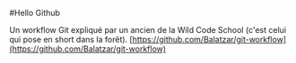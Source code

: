#Hello Github

Un workflow Git expliqué par un ancien de la Wild Code School (c'est celui qui pose en short dans la forêt).
[https://github.com/Balatzar/git-workflow](https://github.com/Balatzar/git-workflow)

